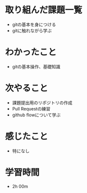 # 取り組んだ課題一覧
- gitの基本を身につける
- gitに触れながら学ぶ

# わかったこと
- gitの基本操作、基礎知識

# 次やること
- 課題提出用のリポジトリの作成
- Pull Requestの練習
- github flowについて学ぶ

# 感じたこと
- 特になし

# 学習時間
- 2h 00m
